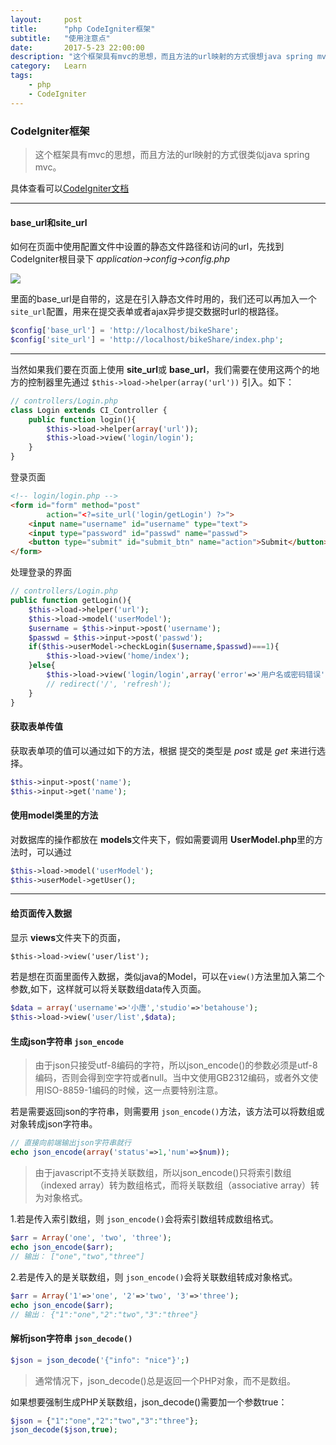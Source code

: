 ```yaml
---
layout:     post
title:      "php CodeIgniter框架"
subtitle:   "使用注意点"
date:       2017-5-23 22:00:00
description: "这个框架具有mvc的思想，而且方法的url映射的方式很想java spring mvc。"
category:   Learn
tags:
    - php
    - CodeIgniter
---
```


### CodeIgniter框架

> 这个框架具有mvc的思想，而且方法的url映射的方式很类似java spring mvc。

具体查看可以[CodeIgniter文档](http://codeigniter.org.cn/user_guide)

---

#### base_url和site_url

如何在页面中使用配置文件中设置的静态文件路径和访问的url，先找到CodeIgniter根目录下 *application->config->config.php*

![](1.png)

里面的base_url是自带的，这是在引入静态文件时用的，我们还可以再加入一个`site_url`配置，用来在提交表单或者ajax异步提交数据时url的根路径。

```php
$config['base_url'] = 'http://localhost/bikeShare';
$config['site_url'] = 'http://localhost/bikeShare/index.php';
```

---

当然如果我们要在页面上使用 **site_url**或 **base_url**，我们需要在使用这两个的地方的控制器里先通过 `$this->load->helper(array('url'))` 引入。如下：

```php
// controllers/Login.php
class Login extends CI_Controller {
    public function login(){
        $this->load->helper(array('url'));
        $this->load->view('login/login');
    }
}
```

登录页面

```html
<!-- login/login.php -->
<form id="form" method="post" 
        action="<?=site_url('login/getLogin') ?>">
    <input name="username" id="username" type="text">
    <input type="password" id="passwd" name="passwd">
    <button type="submit" id="submit_btn" name="action">Submit</button>
</form>
```

处理登录的界面

```php
// controllers/Login.php
public function getLogin(){
    $this->load->helper('url');
    $this->load->model('userModel');
    $username = $this->input->post('username');
    $passwd = $this->input->post('passwd');
    if($this->userModel->checkLogin($username,$passwd)===1){
        $this->load->view('home/index');
    }else{
        $this->load->view('login/login',array('error'=>'用户名或密码错误'));
        // redirect('/', 'refresh');
    }
}
```

#### 获取表单传值

获取表单项的值可以通过如下的方法，根据 提交的类型是 *post* 或是 *get* 来进行选择。

```php
$this->input->post('name');
$this->input->get('name');
```

#### 使用model类里的方法

对数据库的操作都放在 **models**文件夹下，假如需要调用 **UserModel.php**里的方法时，可以通过

```php
$this->load->model('userModel');
$this->userModel->getUser();
```

---

#### 给页面传入数据

显示 **views**文件夹下的页面，

```html
$this->load->view('user/list');
```

若是想在页面里面传入数据，类似java的Model，可以在`view()`方法里加入第二个参数,如下，这样就可以将关联数组data传入页面。

```php
$data = array('username'=>'小唐','studio'=>'betahouse');
$this->load->view('user/list',$data);
```

#### 生成json字符串 `json_encode`

> 由于json只接受utf-8编码的字符，所以json_encode()的参数必须是utf-8编码，否则会得到空字符或者null。当中文使用GB2312编码，或者外文使用ISO-8859-1编码的时候，这一点要特别注意。

若是需要返回json的字符串，则需要用 `json_encode()`方法，该方法可以将数组或对象转成json字符串。

```php
// 直接向前端输出json字符串就行
echo json_encode(array('status'=>1,'num'=>$num));
```

> 由于javascript不支持关联数组，所以json_encode()只将索引数组（indexed array）转为数组格式，而将关联数组（associative array）转为对象格式。

1.若是传入索引数组，则 `json_encode()`会将索引数组转成数组格式。

```php
$arr = Array('one', 'two', 'three');　　 
echo json_encode($arr);　
// 输出： ["one","two","three"]
```

2.若是传入的是关联数组，则 `json_encode()`会将关联数组转成对象格式。

```php
$arr = Array('1'=>'one', '2'=>'two', '3'=>'three'); 
echo json_encode($arr);
// 输出： {"1":"one","2":"two","3":"three"}
```

#### 解析json字符串 `json_decode()`

```php
$json = json_decode('{"info": "nice"}';)
```

> 通常情况下，json_decode()总是返回一个PHP对象，而不是数组。

如果想要强制生成PHP关联数组，json_decode()需要加一个参数true：

```php
$json = {"1":"one","2":"two","3":"three"};
json_decode($json,true);
```



